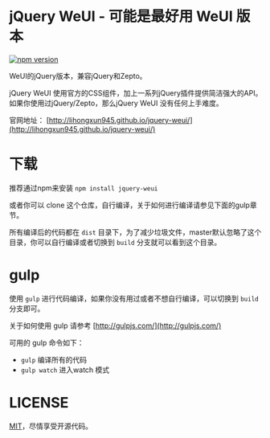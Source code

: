 # jQuery WeUI - 可能是最好用 WeUI 版本

[![npm version](https://img.shields.io/npm/v/jquery-weui.svg)](https://www.npmjs.com/package/jquery-weui)

WeUI的jQuery版本，兼容jQuery和Zepto。

jQuery WeUI 使用官方的CSS组件，加上一系列jQuery插件提供简洁强大的API。如果你使用过jQuery/Zepto，那么jQuery WeUI 没有任何上手难度。

官网地址： [http://lihongxun945.github.io/jquery-weui/](http://lihongxun945.github.io/jquery-weui/)

# 下载

推荐通过npm来安装 `npm install jquery-weui`

或者你可以 clone 这个仓库，自行编译，关于如何进行编译请参见下面的gulp章节。

所有编译后的代码都在 `dist` 目录下，为了减少垃圾文件，master默认忽略了这个目录，你可以自行编译或者切换到 `build` 分支就可以看到这个目录。

# gulp

使用 `gulp` 进行代码编译，如果你没有用过或者不想自行编译，可以切换到 `build` 分支即可。

关于如何使用 gulp 请参考 [http://gulpjs.com/](http://gulpjs.com/)

可用的 gulp 命令如下：

- `gulp` 编译所有的代码
- `gulp watch` 进入watch 模式

# LICENSE

[MIT](https://opensource.org/licenses/MIT)，尽情享受开源代码。
